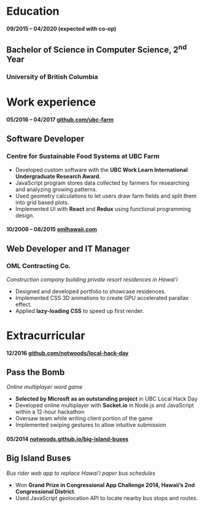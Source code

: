 Education
=========

<h4 class="noblock">
  09/2015 – 04/2020
  <span class="right">(expected with co-op)</span>
</h4>

Bachelor of Science in Computer Science, 2<sup>nd</sup> Year
-------------------------------------------------

### University of British Columbia


Work experience
===============

#### 05/2016 – 04/2017	[github.com/ubc-farm](https://github.com/ubc-farm)

Software Developer
------------------

### Centre for Sustainable Food Systems at UBC Farm

+ Developed custom software with the **UBC Work Learn International Undergraduate Research Award**.
+	JavaScript program stores data collected by farmers for researching and analyzing growing patterns.
+	Used geometry calculations to let users draw farm fields and split them into grid based plots.
+	Implemented UI with **React** and **Redux** using functional programming design.


#### 10/2009 – 08/2015	[omlhawaii.com](http://omlhawaii.com)

Web Developer and IT Manager
----------------------------

### OML Contracting Co.
*Construction company building private resort residences in Hawai’i*

+	Designed and developed portfolio to showcase residences.
+	Implemented CSS 3D animations to create GPU accelerated parallax effect.
+	Applied **lazy-loading CSS** to speed up first render.


Extracurricular
===============

#### 12/2016	[github.com/notwoods/local-hack-day](https://github.com/NotWoods/local-hack-day)

Pass the Bomb
-------------
*Online multiplayer word game*

+	**Selected by Microsft as an outstanding project** in UBC Local Hack Day
+ Developed online multiplayer with **Socket.io** in Node.js and JavaScript within a 12-hour hackathon
+ Oversaw team while writing client portion of the game
+ Implemented swiping gestures to allow intuitive submission

#### 05/2014  [notwoods.github.io/big-island-buses](https://notwoods.github.io/big-island-buses)

Big Island Buses
----------------
*Bus rider web app to replace Hawai’i paper bus schedules*

+	Won **Grand Prize in Congressional App Challenge 2014, Hawaii’s 2nd Congressional District**.
+	Used JavaScript geolocation API to locate nearby bus stops and routes.
